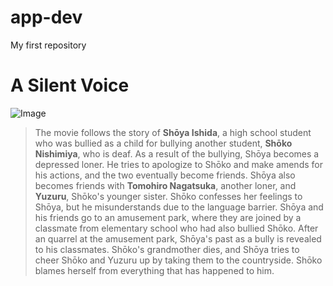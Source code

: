 # app-dev
My first repository

# **A Silent Voice**

![Image](https://images2.alphacoders.com/738/738176.png)

> The movie follows the story of **Shōya Ishida**, a high school student who was bullied as a child for bullying another student, **Shōko Nishimiya**, who is deaf. As a result of the bullying, Shōya becomes a depressed loner. He tries to apologize to Shōko and make amends for his actions, and the two eventually become friends. Shōya also becomes friends with **Tomohiro Nagatsuka**, another loner, and **Yuzuru**, Shōko's younger sister. Shōko confesses her feelings to Shōya, but he misunderstands due to the language barrier. Shōya and his friends go to an amusement park, where they are joined by a classmate from elementary school who had also bullied Shōko. After an quarrel at the amusement park, Shōya's past as a bully is revealed to his classmates. Shōko's grandmother dies, and Shōya tries to cheer Shōko and Yuzuru up by taking them to the countryside. Shōko blames herself from everything that has happened to him.
